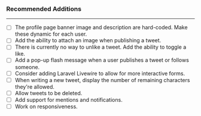 ### Recommended Additions

---

- [ ] The profile page banner image and description are hard-coded. Make these dynamic for each user.
- [ ] Add the ability to attach an image when publishing a tweet.
- [ ] There is currently no way to unlike a tweet. Add the ability to toggle a like.
- [ ] Add a pop-up flash message when a user publishes a tweet or follows someone.
- [ ] Consider adding Laravel Livewire to allow for more interactive forms.
- [ ] When writing a new tweet, display the number of remaining characters they're allowed.
- [ ] Allow tweets to be deleted.
- [ ] Add support for mentions and notifications.
- [ ] Work on responsiveness.
